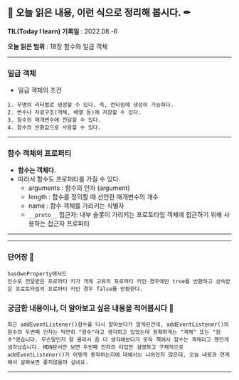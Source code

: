 ## 📕 오늘 읽은 내용, 이런 식으로 정리해 봅시다. ✒

**TIL(Today I learn) 기록일** : 2022.08.-6

**오늘 읽은 범위** : 18장 함수와 일급 객체

---

### 일급 객체

- 일급 객체의 조건

```
1. 무명의 리터럴로 생성할 수 있다. 즉, 런타임에 생성이 가능하다.
2. 변수나 자료구조(객체, 배열 등)에 저장할 수 있다.
3. 함수의 매개변수에 전달할 수 있다.
4. 함수의 반환값으로 사용할 수 있다.
```

---

### 함수 객체의 프로퍼티

- **함수는 객체다.**
- 따라서 함수도 프로퍼티를 가질 수 있다.
  - arguments : 함수의 인자 (argument)
  - length : 함수를 정의할 때 선언한 매개변수의 개수
  - name : 함수 객체를 가리키는 식별자
  - `__proto__` 접근자: 내부 슬롯이 가리키는 프로토타입 객체에 접근하기 위해 사용하는 접근자 프로퍼티

---

---

### 단어장 🔖

```
hasOwnProperty메서드
인수로 전달받은 프로퍼티 키가 객체 고유의 프로퍼티 키인 경우에만 true를 반환하고 상속받은 프로토타입의 프로퍼티 키인 경우 false를 반환한다.

```

### 궁금한 내용이나, 더 알아보고 싶은 내용을 적어봅시다 🤔

```
최근 addEventListener()함수를 다시 알아보다가 알게된건데, addEventListener()의 함수의 두번째 인자는 막연히 "함수"라고 생각하고 있었는데 정확하게는 "객체" 또는 "함수"였습니다. 무슨말인지 잘 몰라서 좀 더 생각해보다가 문득 책에서 함수는 객체라고 했던게 생각났습니다. MDN문서만 보면 두번째 인자의 타입만 설명하고 구체적으로 addEventListener()가 어떻게 동작하는지에 대해서는 나와있지 않은데, 오늘 내용과 연계해서 살펴보면 좋지않을까 싶네요.

```

---
